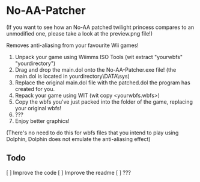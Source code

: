 # No-AA-Patcher

(If you want to see how an No-AA patched twilight princess compares to an unmodified one, please take a look at the preview.png file!)

Removes anti-aliasing from your favourite Wii games!
1) Unpack your game using Wiimms ISO Tools (wit extract "yourwbfs" "yourdirectory")
2) Drag and drop the main.dol onto the No-AA-Patcher.exe file! (the main.dol is located in yourdirectory\DATA\sys)
3) Replace the original main.dol file with the patched.dol the program has created for you.
4) Repack your game using WIT (wit copy <yourdirectory> <yourwbfs.wbfs>)
5) Copy the wbfs you've just packed into the folder of the game, replacing your original wbfs!
6) ???
7) Enjoy better graphics! 
  
(There's no need to do this for wbfs files that you intend to play using Dolphin, Dolphin does not emulate the anti-aliasing effect)
  
## Todo

[ ] Improve the code
[ ] Improve the readme
[ ] ???
